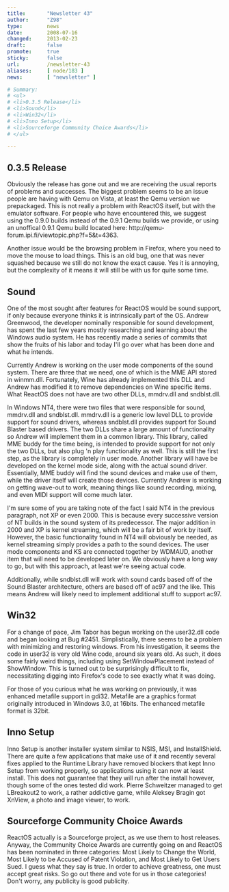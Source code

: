 ```yaml
---
title:       "Newsletter 43"
author:      "Z98"
type:        news
date:        2008-07-16
changed:     2013-02-23
draft:       false
promote:     true
sticky:      false
url:         /newsletter-43
aliases:     [ node/183 ]
news:        [ "newsletter" ]

# Summary:
# <ul>
# <li>0.3.5 Release</li>
# <li>Sound</li>
# <li>Win32</li>
# <li>Inno Setup</li>
# <li>Sourceforge Community Choice Awards</li>
# </ul>

---
```

<h2>0.3.5 Release</h2>
<p>
Obviously the release has gone out and we are receiving the usual reports of problems and successes.  The biggest problem seems to be an issue people are having with Qemu on Vista, at least the Qemu version we prepackaged.  This is not really a problem with ReactOS itself, but with the emulator software.  For people who have encountered this, we suggest using the 0.9.0 builds instead of the 0.9.1 Qemu builds we provide, or using an unoffical 0.9.1 Qemu build located here: http://qemu-forum.ipi.fi/viewtopic.php?f=5&amp;t=4363.
</p>
<p>
Another issue would be the browsing problem in Firefox, where you need to move the mouse to load things.  This is an old bug, one that was never squashed because we still do not know the exact cause.  Yes it is annoying, but the complexity of it means it will still be with us for quite some time.
</p>
<h2>Sound</h2>
<p>
One of the most sought after features for ReactOS would be sound support, if only because everyone thinks it is intrinsically part of the OS.  Andrew Greenwood, the developer nominally responsible for sound development, has spent the last few years mostly researching and learning about the Windows audio system.  He has recently made a series of commits that show the fruits of his labor and today I&#39;ll go over what has been done and what he intends.
</p>
<p>
Currently Andrew is working on the user mode components of the sound system.  There are three that we need, one of which is the MME API stored in winmm.dll.  Fortunately, Wine has already implemented this DLL and Andrew has modified it to remove dependencies on Wine specific items.  What ReactOS does not have are two other DLLs, mmdrv.dll and sndblst.dll.
</p>
<p>
In Windows NT4, there were two files that were responsible for sound, mmdrv.dll and sndblst.dll.  mmdrv.dll is a generic low level DLL to provide support for sound drivers, whereas sndblst.dll provides support for Sound Blaster based drivers.  The two DLLs share a large amount of functionality so Andrew will implement them in a common library. This library, called MME buddy for the time being, is intended to provide support for not only the two DLLs, but also plug &#39;n play functionality as well.  This is still the first step, as the library is completely in user mode.  Another library will have be developed on the kernel mode side, along with the actual sound driver.  Essentially, MME buddy will find the sound devices and make use of them, while the driver itself will create those devices. Currently Andrew is working on getting wave-out to work, meaning things like sound recording, mixing, and even MIDI support will come much later.
</p>
<p>
I&#39;m sure some of you are taking note of the fact I said NT4 in the previous paragraph, not XP or even 2000.  This is because every successive version of NT builds in the sound system of its predecessor.  The major addition in 2000 and XP is kernel streaming, which will be a fair bit of work by itself.  However, the basic functionality found in NT4 will obviously be needed, as kernel streaming simply provides a path to the sound devices.  The user mode components and KS are connected together by WDMAUD, another item that will need to be developed later on.  We obviously have a long way to go, but with this approach, at least we&#39;re seeing actual code.
</p>
<p>
Additionally, while sndblst.dll will work with sound cards based off of the Sound Blaster architecture, others are based off of ac97 and the like.  This means Andrew will likely need to implement additional stuff to support ac97.
</p>
<h2>Win32</h2>
<p>
For a change of pace, Jim Tabor has begun working on the user32.dll code and began looking at Bug #2451.  Simplistically, there seems to be a problem with minimizing and restoring windows.  From his investigation, it seems the code in user32 is very old Wine code, around six years old.  As such, it does some fairly weird things, including using SetWindowPlacement instead of ShowWindow.  This is turned out to be surprisingly difficult to fix, necessitating digging into Firefox&#39;s code to see exactly what it was doing.
</p>
<p>
For those of you curious what he was working on previously, it was enhanced metafile support in gdi32.  Metafile are a graphics format originally introduced in Windows 3.0, at 16bits.  The enhanced metafile format is 32bit.
</p>
<h2>Inno Setup</h2>
<p>
Inno Setup is another installer system similar to NSIS, MSI, and InstallShield.  There are quite a few applications that make use of it and recently several fixes applied to the Runtime Library have removed blockers that kept Inno Setup from working properly, so applications using it can now at least install.  This does not guarantee that they will run after the install however, though some of the ones tested did work. Pierre Schweitzer managed to get LBreakout2 to work, a rather addictive game, while Aleksey Bragin got XnView, a photo and image viewer, to work.
</p>
<h2>Sourceforge Community Choice Awards</h2>
<p>
ReactOS actually is a Sourceforge project, as we use them to host releases.  Anyway, the Community Choice Awards are currently going on and ReactOS has been nominated in three categories: Most Likely to Change the World, Most Likely to be Accused of Patent Violation, and Most Likely to Get Users Sued.  I guess what they say is true.  In order to achieve greatness, one must accept great risks.  So go out there and vote for us in those categories!  Don&#39;t worry, any publicity is good publicity.
</p>

